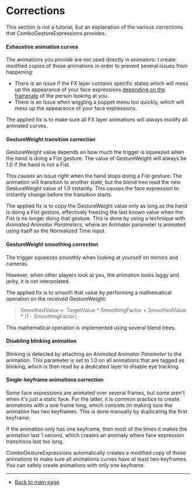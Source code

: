 # Corrections

This section is not a tutorial, but an explanation of the various corrections that ComboGestureExpressions provides.

#### Exhaustive animation curves

The animations you provide are not used directly in animators: I create modified copies of those animations in order to prevent several issues from happening:

- There is an issue if the FX layer contains specific states which will mess up the appearance of your face expressions [depending on the framerate](https://github.com/hai-vr/combo-gesture-expressions-av3/issues/22) of the person looking at you.
- There is an issue when wiggling a puppet menu too quickly, which will mess up the appearance of your face expressions.

The applied fix is to make sure all FX layer animations will always modify all animated curves. 

#### GestureWeight transition correction

GestureWeight value depends on how much the trigger is squeezed when the hand is doing a Fist gesture. The value of GestureWeight will always be 1.0 if the hand is not a Fist.

This causes an issue right when the hand stops doing a Fist gesture: The animation will transition to another state, but the blend tree read the new GestureWeight value of 1.0 instantly. This causes the face expression to instantly change before the transition starts.

The applied fix is to copy the GestureWeight value only as long as the hand is doing a Fist gesture, effectively freezing the last known value when the Fist is no longer doing that gesture. This is done by using a technique with *Animated Animator Parameters*, where an Animator parameter is animated using itself as the Normalized Time input.

#### GestureWeight smoothing correction

The trigger squeezes smoothly when looking at yourself on mirrors and cameras.

However, when other players look at you, the animation looks laggy and jerky, it is not interpolated.

The applied fix is to smooth that value by performing a mathematical operation on the received GestureWeight:

> SmoothedValue ← TargetValue * SmoothingFactor + SmoothedValue * (1 - SmoothingFactor)

This mathematical operation is implemented using several blend trees.

#### Disabling blinking animation

Blinking is detected by attaching an *Animated Animator Parameter* to the animation. This parameter is set to 1.0 on all animations that are tagged as blinking, which is then read by a dedicated layer to disable eye tracking.

#### Single-keyframe animations correction

Some face expressions are animated over several frames, but some aren't when it's just a static face. For the latter, it is common practice to create animations with a one frame long, which consists on making sure the animation has two keyframes. This is done manually by duplicating the first keyframe.

If the animation only has one keyframe, then most of the times it makes the animation last 1 second, which creates an anomaly where face expression transitions last too long.

ComboGestureExpressions automatically creates a modified copy of those animations to make sure all animations curves have at least two keyframes. You can safely create animations with only one keyframe.

---

- [Back to main page](index.md)